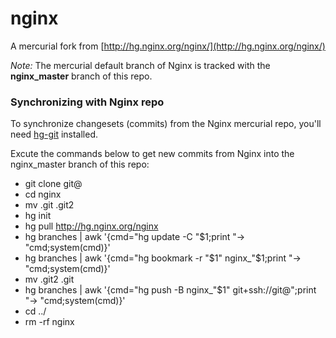 # nginx
A mercurial fork from [http://hg.nginx.org/nginx/](http://hg.nginx.org/nginx/)

*Note:* The mercurial default branch of Nginx is tracked with the **nginx_master** branch of this repo.

### Synchronizing with Nginx repo
To synchronize changesets (commits) from the Nginx mercurial repo, you'll need [hg-git](http://hg-git.github.io) installed.
  
Excute the commands below to get new commits from Nginx into the 
nginx_master branch of this repo:

* git clone git@<this repo>
* cd nginx
* mv .git .git2
* hg init
* hg pull http://hg.nginx.org/nginx
* hg branches | awk '{cmd="hg update -C "$1;print "-> "cmd;system(cmd)}'
* hg branches | awk '{cmd="hg bookmark -r "$1" nginx_"$1;print "-> "cmd;system(cmd)}'
* mv .git2 .git
* hg branches | awk '{cmd="hg push -B nginx_"$1" git+ssh://git@<this repo>";print "-> "cmd;system(cmd)}'
* cd ../
* rm -rf nginx

